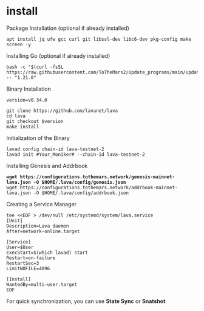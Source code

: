 
# install

Package Installation (optional if already installed)

```
apt install jq ufw gcc curl git libssl-dev libc6-dev pkg-config make screen -y
```

Installing Go (optional if already installed)

```
bash -c "$(curl -fsSL https://raw.githubusercontent.com/ToTheMars2/Update_programs/main/update_go.sh)" -- "1.21.0"
```

Binary Installation

```
version=v0.34.0

git clone https://github.com/lavanet/lava
cd lava
git checkout $version
make install

```

Initialization of the Binary

```
lavad config chain-id lava-testnet-2
lavad init #Your_Moniker# --chain-id lava-testnet-2
```

Installing Genesis and Addrbook

<pre><code><strong>wget https://configurations.tothemars.network/genesis-mainnet-lava.json -O $HOME/.lava/config/genesis.json
</strong>wget https://configurations.tothemars.network/addrbook-mainnet-lava.json -O $HOME/.lava/config/addrbook.json
</code></pre>

Creating a Service Manager

```
tee <<EOF > /dev/null /etc/systemd/system/lava.service
[Unit]
Description=Lava daemon
After=network-online.target

[Service]
User=$User
ExecStart=$(which lavad) start
Restart=on-failure
RestartSec=3
LimitNOFILE=4096

[Install]
WantedBy=multi-user.target
EOF
```

For quick synchronization, you can use **State Sync** or **Snatshot**
